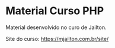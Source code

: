 # Material Curso PHP

Material desenvolvido no curo de Jailton.

Site do curso: https://mjailton.com.br/site/


